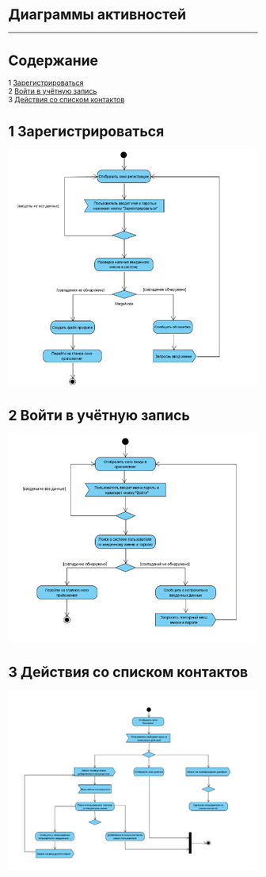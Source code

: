 # Диаграммы активностей
---

# Содержание
1 [Зарегистрироваться](#reg)  
2 [Войти в учётную запись](#login)  
3 [Действия со списком контактов](#contacts)

<a name="reg"/>

# 1 Зарегистрироваться
![Зарегистрироваться](../../../Images/System%20design/Registration(act).png)

<a name="login"/>

# 2 Войти в учётную запись
![Войти в учётную записть](../../../Images/System%20design/Login(act).png)

<a name="contacts"/>

# 3 Действия со списком контактов
![Действия со списком контактов](../../../Images/System%20design/Contacts.png)